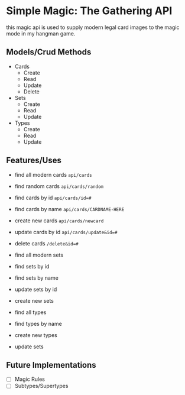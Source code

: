 # Simple Magic: The Gathering API

this magic api is used to supply modern legal card images to the magic mode in my hangman game. 

Models/Crud Methods
---------
- Cards
  - Create
  - Read
  - Update
  - Delete
- Sets
  - Create
  - Read
  - Update
- Types
  - Create
  - Read
  - Update
  
Features/Uses
---------
- find all modern cards  ```api/cards```
- find random cards ```api/cards/random```
- find cards by id ```api/cards/id=#```
- find cards by name ```api/cards/CARDNAME-HERE```
- create new cards ```api/cards/newcard```
- update cards by id ```api/cards/update&id=#```
- delete cards ```/delete&id=#```

- find all modern sets
- find sets by id
- find sets by name
- update sets by id
- create new sets

- find all types
- find types by name
- create new types
- update sets

Future Implementations
------
- [ ] Magic Rules
- [ ] Subtypes/Supertypes
